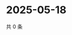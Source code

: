 # 2025-05-18

共 0 条

<!-- BEGIN ZHIHUVIDEO -->
<!-- 最后更新时间 Sun May 18 2025 16:13:23 GMT+0800 (China Standard Time) -->

<!-- END ZHIHUVIDEO -->
